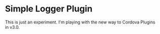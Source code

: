 # Simple Logger Plugin

This is just an experiment. I'm playing with the new way to Cordova Plugins in v3.0.